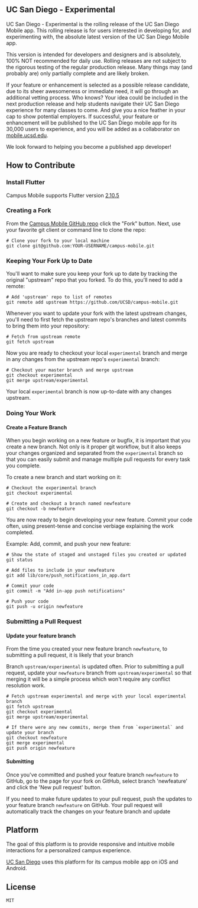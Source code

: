 <!-- codemagic test -->
## UC San Diego - Experimental

UC San Diego - Experimental is the rolling release of the UC San Diego Mobile app. This rolling release is for users interested in developing for, and experimenting with, the absolute latest version of the UC San Diego Mobile app.

This version is intended for developers and designers and is absolutely, 100% NOT recommended for daily use. Rolling releases are not subject to the rigorous testing of the regular production release. Many things may (and probably are) only partially complete and are likely broken. 

If your feature or enhancement is selected as a possible release candidate, due to its sheer awesomeness or immediate need, it will go through an additional vetting process. Who knows? Your idea could be included in the next production release and help students navigate their UC San Diego experience for many classes to come. And give you a nice feather in your cap to show potential employers. If successful, your feature or enhancement will be published to the UC San Diego mobile app for its 30,000 users to experience, and you will be added as a collaborator on [mobile.ucsd.edu](https://mobile.ucsd.edu/).

We look forward to helping you become a published app developer!


## How to Contribute

### Install Flutter
Campus Mobile supports Flutter version [2.10.5](https://docs.flutter.dev/development/tools/sdk/releases)

### Creating a Fork

From the [Campus Mobile GitHub repo](https://github.com/UCSD/campus-mobile) click the "Fork" button. Next, use your favorite git client or command line to clone the repo:

```shell
# Clone your fork to your local machine
git clone git@github.com:YOUR-USERNAME/campus-mobile.git
```

### Keeping Your Fork Up to Date
You'll want to make sure you keep your fork up to date by tracking the original "upstream" repo that you forked. To do this, you'll need to add a remote:

```shell
# Add 'upstream' repo to list of remotes
git remote add upstream https://github.com/UCSD/campus-mobile.git
```

Whenever you want to update your fork with the latest upstream changes, you'll need to first fetch the upstream repo's branches and latest commits to bring them into your repository:
```shell
# Fetch from upstream remote
git fetch upstream
```

Now you are ready to checkout your local `experimental` branch and merge in any changes from the upstream repo's `experimental` branch:
```shell
# Checkout your master branch and merge upstream
git checkout experimental
git merge upstream/experimental
```

Your local `experimental` branch is now up-to-date with any changes upstream.

### Doing Your Work


#### Create a Feature Branch
When you begin working on a new feature or bugfix, it is important that you create a new branch. Not only is it proper git workflow, but it also keeps your changes organized and separated from the `experimental` branch so that you can easily submit and manage multiple pull requests for every task you complete.

To create a new branch and start working on it:

```shell
# Checkout the experimental branch
git checkout experimental

# Create and checkout a branch named newfeature
git checkout -b newfeature
```

You are now ready to begin developing your new feature. Commit your code often, using present-tense and concise verbiage explaining the work completed.

Example: Add, commit, and push your new feature:
```shell
# Show the state of staged and unstaged files you created or updated
git status

# Add files to include in your newfeature
git add lib/core/push_notifications_in_app.dart

# Commit your code
git commit -m "Add in-app push notifications"

# Push your code
git push -u origin newfeature

```


### Submitting a Pull Request

#### Update your feature branch
From the time you created your new feature branch `newfeature`, to submitting a pull request, it is likely that your branch 

Branch `upstream/experimental` is updated often. Prior to submitting a pull request, update your `newfeature` branch from `upstream/experimental` so that merging it will be a simple process which won't require any conflict resolution work.
```shell
# Fetch upstream experimental and merge with your local experimental branch
git fetch upstream
git checkout experimental
git merge upstream/experimental

# If there were any new commits, merge them from `experimental` and update your branch
git checkout newfeature
git merge experimental
git push origin newfeature
```


#### Submitting
Once you've committed and pushed your feature branch `newfeature` to GitHub, go to the page for your fork on GitHub, select branch 'newfeature' and click the 'New pull request' button.

If you need to make future updates to your pull request, push the updates to your feature branch `newfeature` on GitHub. Your pull request will automatically track the changes on your feature branch and update



## Platform
The goal of this platform is to provide responsive and intuitive mobile interactions for a personalized campus experience.

[UC San Diego](https://mobile.ucsd.edu/) uses this platform for its campus mobile app on iOS and Android.


## License
	MIT